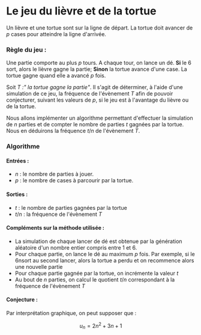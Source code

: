 # Le jeu du lièvre et de la tortue

Un lièvre et une tortue sont sur la ligne de départ. La tortue doit avancer de $p$ cases pour atteindre la ligne d'arrivée.

### Règle du jeu :
Une partie comporte au plus $p$ tours. A chaque tour, on lance un dé. **Si** le 6 sort, alors le lièvre gagne la partie; **Sinon** la tortue avance d'une case. La tortue gagne quand elle a avancé $p$ fois.

Soit *T :" la tortue gagne la partie"*. Il s'agit de déterminer, à l'aide d'une simulation de ce jeu, la fréquence de l'évènement *T* afin de pouvoir conjecturer, suivant les valeurs de $p$, si le jeu est à l'avantage du lièvre ou de la tortue.

Nous allons implémenter un algorithme permettant d'effectuer la simulation de $n$ parties et de compter le nombre de parties $t$ gagnées par la tortue. Nous en déduirons la fréquence $t/n$ de l'évènement *T*.


### Algorithme
#### Entrées :
  - $n$ : le nombre de parties à jouer.
  - $p$ : le nombre de cases à parcourir par la tortue.


#### Sorties :
  - $t$ : le nombre de parties gagnées par la tortue
  - $t/n$ : la fréquence de l'évènement *T*

#### Compléments sur la méthode utilisée :
  - La simulation de chaque lancer de dé est obtenue par la génération aléatoire d'un nombre entier compris entre 1 et 6.
  - Pour chaque partie, on lance le dé au maximum $p$ fois. Par exemple, si le 6nsort au second lancer, alors la tortue a perdu et on recommence alors une nouvelle partie
  - Pour chaque partie gagnée par la tortue, on incrémente la valeur $t$
  - Au bout de $n$ parties, on calcul le quotient $t/n$ correspondant à la fréquence de l'évènement *T*

#### Conjecture :
Par interprétation graphique, on peut supposer que :

$$u_{n} = 2n^{2} + 3n + 1$$
